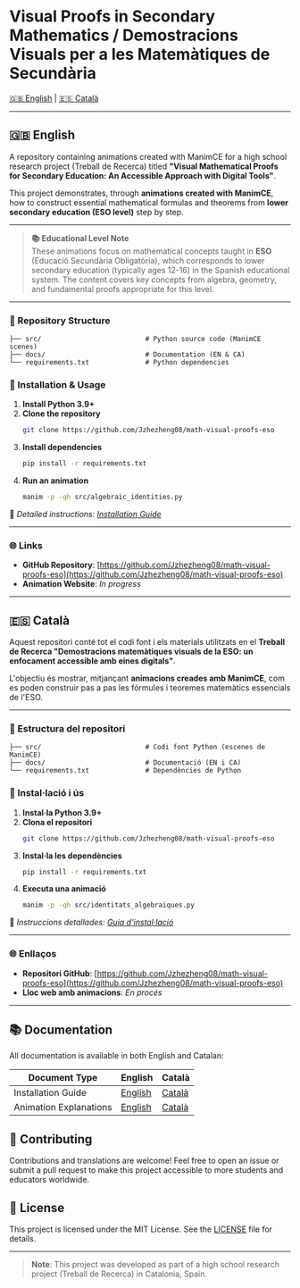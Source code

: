 # Visual Proofs in Secondary Mathematics / Demostracions Visuals per a les Matemàtiques de Secundària

[🇬🇧 English](#english) | [🇪🇸 Català](#català)

---

<a name="english"></a>
## 🇬🇧 English

A repository containing animations created with ManimCE for a high school research project (Treball de Recerca) titled **"Visual Mathematical Proofs for Secondary Education: An Accessible Approach with Digital Tools"**.

This project demonstrates, through **animations created with ManimCE**, how to construct essential mathematical formulas and theorems from **lower secondary education (ESO level)** step by step.

---

> **📚 Educational Level Note**  
> These animations focus on mathematical concepts taught in **ESO** (Educació Secundària Obligatòria), which corresponds to lower secondary education (typically ages 12-16) in the Spanish educational system. The content covers key concepts from algebra, geometry, and fundamental proofs appropriate for this level.

---

### 📂 Repository Structure

```
├── src/                          # Python source code (ManimCE scenes)
├── docs/                         # Documentation (EN & CA)
└── requirements.txt              # Python dependencies
```

### 🚀 Installation & Usage

1. **Install Python 3.9+**
2. **Clone the repository**  
   ```bash
   git clone https://github.com/Jzhezheng08/math-visual-proofs-eso
   ```
3. **Install dependencies**  
   ```bash
   pip install -r requirements.txt
   ```
4. **Run an animation**  
   ```bash
   manim -p -qh src/algebraic_identities.py
   ```

📖 *Detailed instructions: [Installation Guide](docs/en/installation_guide.md)*

---

### 🌐 Links

- **GitHub Repository**: [https://github.com/Jzhezheng08/math-visual-proofs-eso](https://github.com/Jzhezheng08/math-visual-proofs-eso)  
- **Animation Website**: *In progress*

---

<a name="català"></a>
## 🇪🇸 Català

Aquest repositori conté tot el codi font i els materials utilitzats en el **Treball de Recerca "Demostracions matemàtiques visuals de la ESO: un enfocament accessible amb eines digitals"**.

L'objectiu és mostrar, mitjançant **animacions creades amb ManimCE**, com es poden construir pas a pas les fórmules i teoremes matemàtics essencials de l'ESO.

---

### 📂 Estructura del repositori

```
├── src/                          # Codi font Python (escenes de ManimCE)
├── docs/                         # Documentació (EN i CA)
└── requirements.txt              # Dependències de Python
```

### 🚀 Instal·lació i ús

1. **Instal·la Python 3.9+**
2. **Clona el repositori**  
   ```bash
   git clone https://github.com/Jzhezheng08/math-visual-proofs-eso
   ```
3. **Instal·la les dependències**  
   ```bash
   pip install -r requirements.txt
   ```
4. **Executa una animació**  
   ```bash
   manim -p -qh src/identitats_algebraiques.py
   ```

📖 *Instruccions detallades: [Guia d'instal·lació](docs/ca/guia_execucio.md)*

---

### 🌐 Enllaços

- **Repositori GitHub**: [https://github.com/Jzhezheng08/math-visual-proofs-eso](https://github.com/Jzhezheng08/math-visual-proofs-eso)  
- **Lloc web amb animacions**: *En procés*

---

## 📚 Documentation

All documentation is available in both English and Catalan:

| Document Type | English | Català |
|---------------|---------|--------|
| Installation Guide | [English](docs/en/installation_guide.md) | [Català](docs/ca/guia_execucio.md) |
| Animation Explanations | [English](docs/en/animation_explanations.md) | [Català](docs/ca/explicacio_animacions.md) |

## 👥 Contributing

Contributions and translations are welcome! Feel free to open an issue or submit a pull request to make this project accessible to more students and educators worldwide.

## 📄 License

This project is licensed under the MIT License. See the [LICENSE](LICENSE) file for details.

---

> **Note**: This project was developed as part of a high school research project (Treball de Recerca) in Catalonia, Spain.
